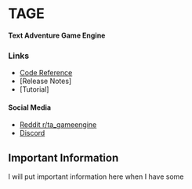 # TAGE
**Text Adventure Game Engine** 

### Links
* [Code Reference](Code-Reference.md)
* [Release Notes]
* [Tutorial]


#### Social Media
* [Reddit r/ta_gameengine](https://www.reddit.com/r/ta_gameengine)
* [Discord](https://discord.gg/PRDU9PdSa9)

## Important Information
I will put important information here when I have some